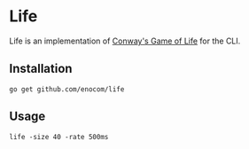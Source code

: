 # Life

Life is an implementation of [Conway's Game of Life]() for the CLI.

## Installation

```
go get github.com/enocom/life
```

## Usage

```
life -size 40 -rate 500ms
```
